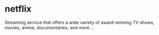 # netflix
Streaming service that offers a wide variety of award-winning TV shows, movies, anime, documentaries, and more ...
